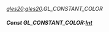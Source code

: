 _[gles20](../../modules/gles20/gles20-module.md):[gles20](../../modules/gles20/gles20-module.md).GL\_CONSTANT\_COLOR_
##### Const GL\_CONSTANT\_COLOR:[Int](../../modules/wonkey/wonkey-types-int.md)
